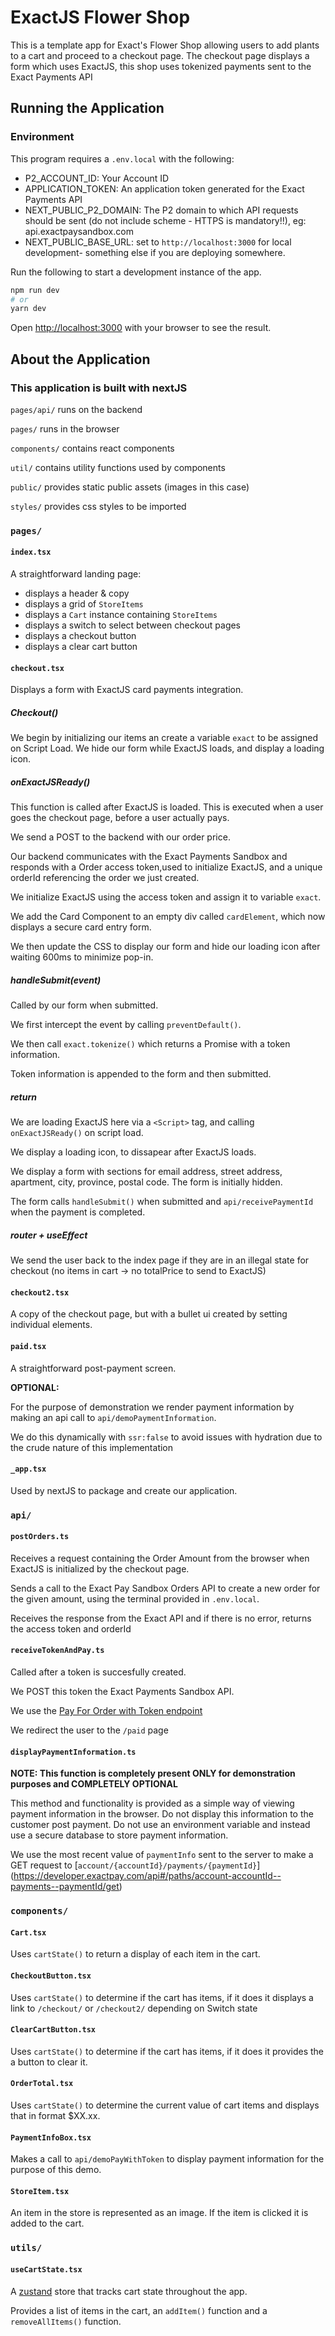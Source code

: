 # ExactJS Flower Shop
This is a template app for Exact's Flower Shop allowing users to add plants to a cart and proceed to a checkout page. 
The checkout page displays a form which uses ExactJS, this shop uses tokenized payments sent to the Exact Payments API


## Running the Application
### Environment
This program requires a `.env.local` with the following: 
- P2_ACCOUNT_ID: Your Account ID
- APPLICATION_TOKEN: An application token generated for the Exact Payments API
- NEXT_PUBLIC_P2_DOMAIN: The P2 domain to which API requests should be sent (do not include scheme - HTTPS is mandatory!!), eg: api.exactpaysandbox.com
- NEXT_PUBLIC_BASE_URL: set to `http://localhost:3000` for local development- something else if you are deploying somewhere.

Run the following to start a development instance of the app.
```bash
npm run dev
# or
yarn dev
```

Open [http://localhost:3000](http://localhost:3000) with your browser to see the result.

## About the Application
### This application is built with nextJS 

`pages/api/` runs on the backend

`pages/` runs in the browser

`components/` contains react components

`util/` contains utility functions used by components

`public/` provides static public assets (images in this case)

`styles/` provides css styles to be imported


### `pages/`
#### `index.tsx`
A straightforward landing page:

- displays a header & copy
- displays a grid of `StoreItems`
- displays a `Cart` instance containing `StoreItems`
- displays a switch to select between checkout pages
- displays a checkout button
- displays a clear cart button

#### `checkout.tsx`
Displays a form with ExactJS card payments integration.

##### Checkout()
We begin by initializing our items an create a variable `exact` to be assigned on Script Load. We hide our form while ExactJS loads, and display a loading icon.

##### onExactJSReady()
This function is called after ExactJS is loaded. This is executed when a user goes the checkout page, before a user actually pays.

We send a POST to the backend with our order price.

Our backend communicates with the Exact Payments Sandbox and responds with a Order access token,used to initialize ExactJS, and a unique orderId referencing the order we just created.

We initialize ExactJS using the access token and assign it to variable `exact`.

We add the Card Component to an empty div called `cardElement`, which now displays a secure card entry form.

We then update the CSS to display our form and hide our loading icon after waiting 600ms to minimize pop-in.

##### handleSubmit(event)
Called by our form when submitted.

We first intercept the event by calling `preventDefault()`.

We then call `exact.tokenize()` which returns a Promise with a token information.

Token information is appended to the form and then submitted.

##### return
We are loading ExactJS here via a `<Script>` tag, and calling `onExactJSReady()` on script load.

We display a loading icon, to dissapear after ExactJS loads.

We display a form with sections for email address, street address, apartment, city, province, postal code. The form is initially hidden.

The form calls `handleSubmit()` when submitted and `api/receivePaymentId` when the payment is completed.

##### router + useEffect
We send the user back to the index page if they are in an illegal state for checkout (no items in cart -> no totalPrice to send to ExactJS)

#### `checkout2.tsx`
A copy of the checkout page, but with a bullet ui created by setting individual elements.

#### `paid.tsx`
A straightforward post-payment screen.

**OPTIONAL:**

For the purpose of demonstration we render payment information by making an api call to `api/demoPaymentInformation`.

We do this dynamically with `ssr:false` to avoid issues with hydration due to the crude nature of this implementation

#### `_app.tsx`
Used by nextJS to package and create our application.

### `api/`
#### `postOrders.ts`
Receives a request containing the Order Amount from the browser when ExactJS is initialized by the checkout page. 

Sends a call to the Exact Pay Sandbox Orders API to create a new order for the given amount, using the terminal provided in `.env.local`.

Receives the response from the Exact API and if there is no error, returns the access token and orderId

#### `receiveTokenAndPay.ts`
Called after a token is succesfully created.

We POST this token the Exact Payments Sandbox API.

We use the [Pay For Order with Token endpoint](https://developer.exactpay.com/api/#/operations/post-account-accountId-orders-orderId-pay)


We redirect the user to the `/paid` page

#### `displayPaymentInformation.ts`
**NOTE: This function is completely present ONLY for demonstration purposes and COMPLETELY OPTIONAL**

This method and functionality is provided as a simple way of viewing payment information in the browser.
Do not display this information to the customer post payment.
Do not use an environment variable and instead use a secure database to store payment information.

We use the most recent value of `paymentInfo` sent to the server to make a GET request to [`account/{accountId}/payments/{paymentId}`] (https://developer.exactpay.com/api#/paths/account-accountId--payments--paymentId/get)

### `components/`
#### `Cart.tsx`
Uses `cartState()` to return a display of each item in the cart.

#### `CheckoutButton.tsx`
Uses `cartState()` to determine if the cart has items, if it does it displays a link to `/checkout/` or `/checkout2/` depending on Switch state

#### `ClearCartButton.tsx`
Uses `cartState()` to determine if the cart has items, if it does it provides the a button to clear it.

#### `OrderTotal.tsx`
Uses `cartState()` to determine the current value of cart items and displays that in format $XX.xx.

#### `PaymentInfoBox.tsx`
Makes a call to `api/demoPayWithToken` to display payment information for the purpose of this demo.

#### `StoreItem.tsx`
An item in the store is represented as an image. If the item is clicked it is added to the cart.
### `utils/`
#### `useCartState.tsx`
A [zustand](https://www.npmjs.com/package/zustand) store that tracks cart state throughout the app.

Provides a list of items in the cart, an `addItem()` function and a `removeAllItems()` function.